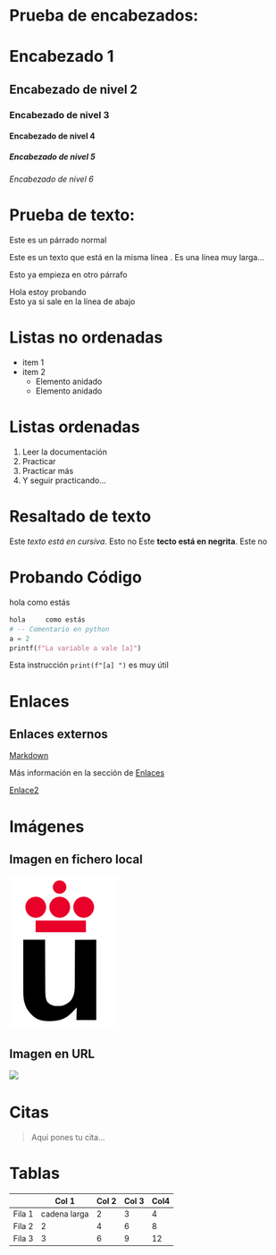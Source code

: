 # Prueba de encabezados:
# Encabezado 1

## Encabezado de nivel 2

### Encabezado de nivel 3

#### Encabezado de nivel 4

##### Encabezado de nivel 5

###### Encabezado de nivel 6

# Prueba de texto:

Este es un párrado normal



Este es un texto que está en
la
misma línea
. Es una línea muy larga...

Esto ya empieza 
en otro párrafo

Hola estoy probando  
Esto ya si sale en la línea de abajo

# Listas no ordenadas

* item 1
* item 2
  * Elemento anidado
  * Elemento anidado

# Listas ordenadas

1. Leer la documentación
2. Practicar
3. Practicar más
4. Y seguir practicando...

# Resaltado de texto

Este *texto está en cursiva*. Esto no
Este **tecto está en negrita**. Este no

# Probando Código
hola     como estás

```python
hola     como estás
# -- Comentario en python
a = 2
printf(f"La variable a vale [a]")
```

Esta instrucción `print(f"[a] ")` es muy útil

# Enlaces

## Enlaces externos
[Markdown](https://es.wikipedia.org/wiki/Markdown)

Más información en la sección de [Enlaces](#Enlaces)

[Enlace2](#Resaltado-de-texto)

# Imágenes

## Imagen en fichero local
![](Logo-urjc.png)
## Imagen en URL
![](https://upload.wikimedia.org/wikipedia/commons/2/2f/CC_BY-SA_3.0.png)

# Citas

> Aquí pones tu cita...

# Tablas

|         | Col 1 | Col 2| Col 3| Col4 |
|---------|-------|------|------|------|
|  Fila 1 |   cadena larga   |   2  |   3  |  4   |
|  Fila 2 |   2   |   4  |   6  |  8   |
|  Fila 3 |   3   |   6  |   9  |  12  |

